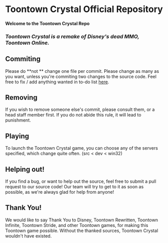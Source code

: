 # Toontown Crystal Official Repository #
#### Welcome to the Toontown Crystal Repo ####


### *Toontown Crystal is a remake of Disney's dead MMO, Toontown Online.* ###

## Commiting ##
Please do **not ** change one file per commit. Please change as many as you want, unless you're commiting two changes to the source code. Feel free to fix / add anything wanted in to-do list [here](https://github.com/vincent15k/Toontown-Crystal-Master/issues/2).

## Removing ##
If you wish to remove someone else's commit, please consult them, or a head staff member first. If you do not abide this rule, it will lead to punishment.

## Playing ##
To launch the Toontown Crystal game, you can choose any of the servers specified, which change quite often. (src < dev < win32)

## Helping out! ##
If you find a bug, or want to help out the source, feel free to submit a pull request to our source code! Our team will try to get to it as soon as possible, as we're always glad for help from anyone!

## Thank You! ##
We would like to say Thank You to Disney, Toontown Rewritten, Toontown Infinite, Toontown Stride, and other Toontown games, for making this Toontown game possible. Without the thanked sources, Toontown Crystal wouldn't have existed.
